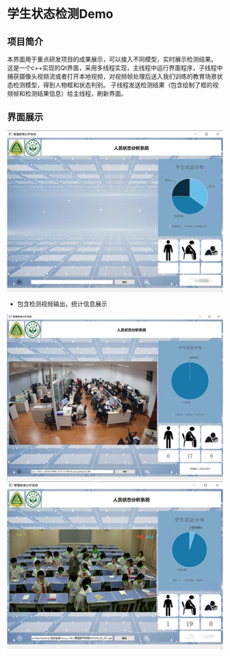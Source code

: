 # 学生状态检测Demo

## 项目简介
本界面用于重点研发项目的成果展示，可以接入不同模型，实时展示检测结果。
这是一个c++实现的Qt界面，采用多线程实现，主线程中运行界面程序，子线程中捕获摄像头视频流或者打开本地视频，对视频帧处理后送入我们训练的教育场景状态检测模型，得到人物框和状态判别。
子线程发送检测结果（包含绘制了框的视频帧和检测结果信息）给主线程，刷新界面。

## 界面展示
![界面总览](origin.png)
- 包含检测视频输出，统计信息展示

![检测效果](demo_mosaic.png)
![本地视频检测](sample2.png)

